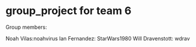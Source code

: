 # group_project for team 6

Group members:

Noah Vilas:noahvirus
Ian Fernandez: StarWars1980
Will Dravenstott: wdrav
